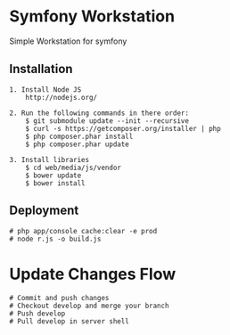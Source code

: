 Symfony Workstation
=============
Simple Workstation for symfony

## Installation
	1. Install Node JS
		http://nodejs.org/

	2. Run the following commands in there order:
		$ git submodule update --init --recursive
		$ curl -s https://getcomposer.org/installer | php
		$ php composer.phar install
		$ php composer.phar update

	3. Install libraries
		$ cd web/media/js/vendor
		$ bower update
		$ bower install

## Deployment
	# php app/console cache:clear -e prod
	# node r.js -o build.js

# Update Changes Flow
	# Commit and push changes
	# Checkout develop and merge your branch
	# Push develop
	# Pull develop in server shell